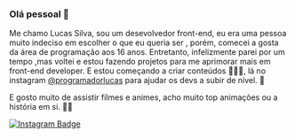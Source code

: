 ### Olá pessoal 👋

Me chamo Lucas Silva, sou um desevolvedor front-end, eu era uma pessoa muito indeciso em escolher o que eu queria ser ,
porém, comecei a gosta da área de programação aos 16 anos. Entretanto, infelizmente parei por um tempo
,mas voltei e estou fazendo projetos para me aprimorar mais em front-end developer.
E estou começando a criar conteúdos 👨🏻‍💻, lá no instagram [@programadorlucas](https://www.instagram.com/programadorlucas/) para ajudar 
os devs a subir de nível. 🚀

E gosto muito de assistir filmes e animes, acho muito top animações ou a história em si. 🍿🎥

[![Instagram Badge](https://img.shields.io/badge/-@programadorlucas-8B008B?style=flat-square&labelColor=8B008B&logo=instagram&logoColor=white&link=https://twitter.com/sakshamtaneja00)](https://www.instagram.com/programadorlucas/)
